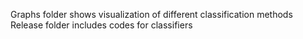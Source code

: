 Graphs folder shows visualization of different classification methods
Release folder includes codes for classifiers
